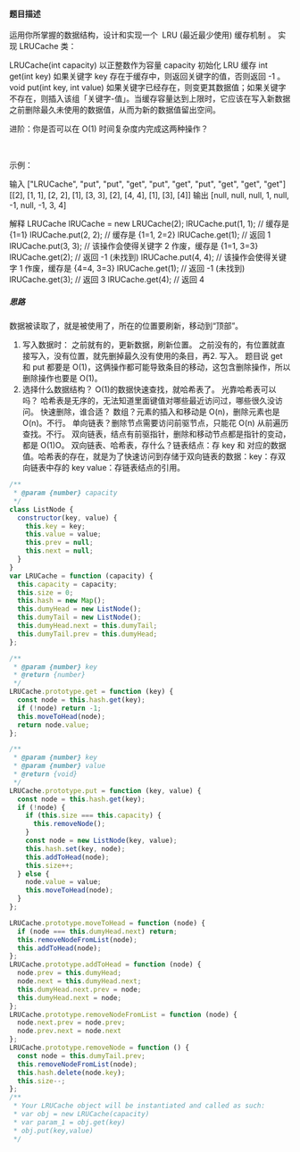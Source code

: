 #### 题目描述
运用你所掌握的数据结构，设计和实现一个  LRU (最近最少使用) 缓存机制 。
实现 LRUCache 类：

LRUCache(int capacity) 以正整数作为容量 capacity 初始化 LRU 缓存
int get(int key) 如果关键字 key 存在于缓存中，则返回关键字的值，否则返回 -1 。
void put(int key, int value) 如果关键字已经存在，则变更其数据值；如果关键字不存在，则插入该组「关键字-值」。当缓存容量达到上限时，它应该在写入新数据之前删除最久未使用的数据值，从而为新的数据值留出空间。
 

进阶：你是否可以在 O(1) 时间复杂度内完成这两种操作？

 

示例：

输入
["LRUCache", "put", "put", "get", "put", "get", "put", "get", "get", "get"]
[[2], [1, 1], [2, 2], [1], [3, 3], [2], [4, 4], [1], [3], [4]]
输出
[null, null, null, 1, null, -1, null, -1, 3, 4]

解释
LRUCache lRUCache = new LRUCache(2);
lRUCache.put(1, 1); // 缓存是 {1=1}
lRUCache.put(2, 2); // 缓存是 {1=1, 2=2}
lRUCache.get(1);    // 返回 1
lRUCache.put(3, 3); // 该操作会使得关键字 2 作废，缓存是 {1=1, 3=3}
lRUCache.get(2);    // 返回 -1 (未找到)
lRUCache.put(4, 4); // 该操作会使得关键字 1 作废，缓存是 {4=4, 3=3}
lRUCache.get(1);    // 返回 -1 (未找到)
lRUCache.get(3);    // 返回 3
lRUCache.get(4);    // 返回 4

##### 思路
数据被读取了，就是被使用了，所在的位置要刷新，移动到“顶部”。
1. 写入数据时：
之前就有的，更新数据，刷新位置。
之前没有的，有位置就直接写入，没有位置，就先删掉最久没有使用的条目，再2. 写入。
题目说 get 和 put 都要是 O(1)，这俩操作都可能导致条目的移动，这包含删除操作，所以删除操作也要是 O(1)。
3. 选择什么数据结构？
O(1)的数据快速查找，就哈希表了。
光靠哈希表可以吗？
哈希表是无序的，无法知道里面键值对哪些最近访问过，哪些很久没访问。
快速删除，谁合适？
数组？元素的插入和移动是 O(n)，删除元素也是 O(n)。不行。
单向链表？删除节点需要访问前驱节点，只能花 O(n) 从前遍历查找。不行。
双向链表，结点有前驱指针，删除和移动节点都是指针的变动，都是 O(1)O。
双向链表、哈希表，存什么？链表结点：存 key 和 对应的数据值。哈希表的存在，就是为了快速访问到存储于双向链表的数据：key：存双向链表中存的 key
value：存链表结点的引用。

```javascript
/**
 * @param {number} capacity
 */
class ListNode {
  constructor(key, value) {
    this.key = key;
    this.value = value;
    this.prev = null;
    this.next = null;
  }
}
var LRUCache = function (capacity) {
  this.capacity = capacity;
  this.size = 0;
  this.hash = new Map();
  this.dumyHead = new ListNode();
  this.dumyTail = new ListNode();
  this.dumyHead.next = this.dumyTail;
  this.dumyTail.prev = this.dumyHead;
};

/**
 * @param {number} key
 * @return {number}
 */
LRUCache.prototype.get = function (key) {
  const node = this.hash.get(key);
  if (!node) return -1;
  this.moveToHead(node);
  return node.value;
};

/**
 * @param {number} key
 * @param {number} value
 * @return {void}
 */
LRUCache.prototype.put = function (key, value) {
  const node = this.hash.get(key);
  if (!node) {
    if (this.size === this.capacity) {
      this.removeNode();
    }
    const node = new ListNode(key, value);
    this.hash.set(key, node);
    this.addToHead(node);
    this.size++;
  } else {
    node.value = value;
    this.moveToHead(node);
  }
};

LRUCache.prototype.moveToHead = function (node) {
  if (node === this.dumyHead.next) return;
  this.removeNodeFromList(node);
  this.addToHead(node);
};
LRUCache.prototype.addToHead = function (node) {
  node.prev = this.dumyHead;
  node.next = this.dumyHead.next;
  this.dumyHead.next.prev = node;
  this.dumyHead.next = node;
};
LRUCache.prototype.removeNodeFromList = function (node) {
  node.next.prev = node.prev;
  node.prev.next = node.next
};
LRUCache.prototype.removeNode = function () {
  const node = this.dumyTail.prev;
  this.removeNodeFromList(node);
  this.hash.delete(node.key);
  this.size--;
};
/**
 * Your LRUCache object will be instantiated and called as such:
 * var obj = new LRUCache(capacity)
 * var param_1 = obj.get(key)
 * obj.put(key,value)
 */

```